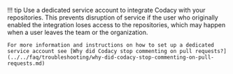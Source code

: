 !!! tip
    Use a dedicated service account to integrate Codacy with your repositories. This prevents disruption of service if the user who originally enabled the integration loses access to the repositories, which may happen when a user leaves the team or the organization.

    For more information and instructions on how to set up a dedicated service account see [Why did Codacy stop commenting on pull requests?](../../faq/troubleshooting/why-did-codacy-stop-commenting-on-pull-requests.md)
